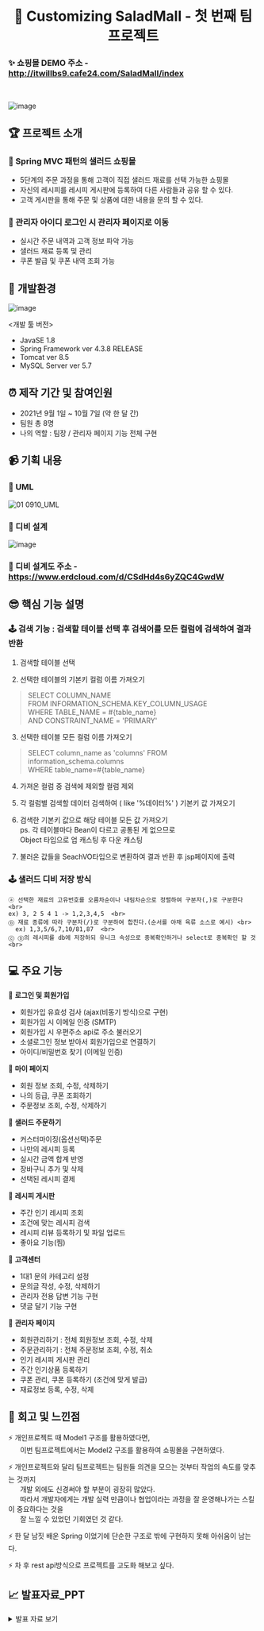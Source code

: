# <center> :tomato: Customizing SaladMall - 첫 번째 팀프로젝트 </center>

### ✨ 쇼핑몰 DEMO 주소 - http://itwillbs9.cafe24.com/SaladMall/index

<br>

![image](https://user-images.githubusercontent.com/92525310/149265167-e87e19a5-ea38-4800-95bb-5703feedd350.png)

## 🏆 프로젝트 소개

### 🚩 Spring MVC 패턴의 샐러드 쇼핑몰
- 5단계의 주문 과정을 통해 고객이 직접 샐러드 재료를 선택 가능한 쇼핑몰
- 자신의 레시피를 레시피 게시판에 등록하여 다른 사람들과 공유 할 수 있다.
- 고객 게시판을 통해 주문 및 상품에 대한 내용을 문의 할 수 있다.

### 🚩 관리자 아이디 로그인 시 관리자 페이지로 이동
- 실시간 주문 내역과 고객 정보 파악 가능
- 샐러드 재료 등록 및 관리
- 쿠폰 발급 및 쿠폰 내역 조회 가능

## 🔨 개발환경

![image](https://user-images.githubusercontent.com/92525310/148393565-f53a059f-8189-4b1d-86df-b6ad0dfd754f.png)

<개발 툴 버전>
- JavaSE 1.8
- Spring Framework ver 4.3.8 RELEASE
- Tomcat ver 8.5
- MySQL Server ver 5.7

## ⏰ 제작 기간 및 참여인원

- 2021년 9월 1일 ~ 10월 7일 (약 한 달 간)
- 팀원 총 8명
- 나의 역할 : 팀장 / 관리자 페이지 기능 전체 구현

## 📹 기획 내용

### 🚩 UML
![01 0910_UML](https://user-images.githubusercontent.com/92525310/149267222-dd2da9fa-2b6c-419e-98c2-a9daccacff22.jpg)

### 💾 디비 설계 

![image](https://user-images.githubusercontent.com/92525310/149462199-4428181a-83e9-49f1-aa2a-f9da719a58c0.png)

### 🚩 디비 설계도 주소 - https://www.erdcloud.com/d/CSdHd4s6yZQC4GwdW
 
## 😎 핵심 기능 설명


### 🕹 검색 기능 : 검색할 테이블 선택 후 검색어를 모든 컬럼에 검색하여 결과 반환

1. 검색할 테이블 선택

2. 선택한 테이블의 기본키 컬럼 이름 가져오기
	
 > SELECT COLUMN_NAME <br>
 > FROM INFORMATION_SCHEMA.KEY_COLUMN_USAGE <br>
 > WHERE TABLE_NAME = #{table_name} <br>
 > AND CONSTRAINT_NAME = 'PRIMARY' <br>

3. 선택한 테이블 모든 컬럼 이름 가져오기
> SELECT column_name as 'columns' FROM information_schema.columns <br>
> WHERE table_name=#{table_name} <br>

4. 가져온 컬럼 중 검색에 제외할 컬럼 제외

5. 각 컬럼별 검색할 데이터 검색하여 ( like '%데이터%' ) 기본키 값 가져오기

6. 검색한 기본키 값으로 해당 테이블 모든 값 가져오기 <br>
   ps. 각 테이블마다 Bean이 다르고 공통된 게 없으므로 <br> 
       Object 타입으로 업 캐스팅 후 다운 캐스팅

7. 불러온 값들을 SeachVO타입으로 변환하여 결과 반환 후 jsp페이지에 출력 

### 🕹 샐러드 디비 저장 방식  <br>

    ⓐ 선택한 재료의 고유번호를 오름차순이나 내림차순으로 정렬하여 구분자(,)로 구분한다 <br>
    ex) 3, 2 5 4 1 -> 1,2,3,4,5  <br>
    ⓑ 재료 종류에 따라 구분자(/)로 구분하여 합친다.(순서를 야채 육류 소스로 예시) <br>
 	  ex) 1,3,5/6,7,10/81,87  <br>
    ⓒ ⓑ의 레시피를 db에 저장하되 유니크 속성으로 중복확인하거나 select로 중복확인 할 것  <br>

## 💻 주요 기능

:rotating_light: <b> 로그인 및 회원가입 </b>
- 회원가입 유효성 검사 (ajax(비동기 방식)으로 구현)
- 회원가입 시 이메일 인증 (SMTP)
- 회원가입 시 우편주소 api로 주소 불러오기
- 소셜로그인 정보 받아서 회원가입으로 연결하기
- 아이디/비밀번호 찾기 (이메일 인증)

:rotating_light: <b> 마이 페이지 </b>
- 회원 정보 조회, 수정, 삭제하기
- 나의 등급, 쿠폰 조회하기
- 주문정보 조회, 수정, 삭제하기

:rotating_light: <b> 샐러드 주문하기 </b>
- 커스터마이징(옵션선택)주문
- 나만의 레시피 등록
- 실시간 금액 합계 반영
- 장바구니 추가 및 삭제
- 선택된 레시피 결제

:rotating_light: <b> 레시피 게시판 </b>
- 주간 인기 레시피 조회
- 조건에 맞는 레시피 검색
- 레시피 리뷰 등록하기 및 파일 업로드
- 좋아요 기능(찜)

:rotating_light: <b> 고객센터 </b>
- 1대1 문의 카테고리 설정
- 문의글 작성, 수정, 삭제하기
- 관리자 전용 답변 기능 구현
- 댓글 달기 기능 구현

:rotating_light: <b> 관리자 페이지 </b>
- 회원관리하기 : 전체 회원정보 조회, 수정, 삭제
- 주문관리하기 : 전체 주문정보 조회, 수정, 취소
- 인기 레시피 게시판 관리
- 주간 인기상품 등록하기
- 쿠폰 관리, 쿠폰 등록하기 (조건에 맞게 발급)
- 재료정보 등록, 수정, 삭제 

## :thought_balloon: 회고 및 느낀점

:zap: 개인프로젝트 때 Model1 구조를 활용하였다면, <br>
&nbsp;&nbsp;&nbsp;&nbsp;&nbsp; 이번 팀프로젝트에서는 Model2 구조를 활용하여 쇼핑몰을 구현하였다. <br>

:zap: 개인프로젝트와 달리 팀프로젝트는 팀원들 의견을 모으는 것부터 작업의 속도를 맞추는 것까지 <br> 
&nbsp;&nbsp;&nbsp;&nbsp;&nbsp; 개발 외에도 신경써야 할 부분이 굉장히 많았다.          
&nbsp;&nbsp;&nbsp;&nbsp;&nbsp; 따라서 개발자에게는 개발 실력 만큼이나 협업이라는 과정을 잘 운영해나가는 스킬이 중요하다는 것을 <br>
&nbsp;&nbsp;&nbsp;&nbsp;&nbsp; 잘 느낄 수 있었던 기회였던 것 같다.
      
:zap: 한 달 남짓 배운 Spring 이었기에 단순한 구조로 밖에 구현하지 못해 아쉬움이 남는다. 

:zap: 차 후 rest api방식으로 프로젝트를 고도화 해보고 싶다.

## 📈 발표자료_PPT

<details>
<summary>발표 자료 보기</summary>
<div markdown="1">
1. <img src="https://user-images.githubusercontent.com/92525310/148395220-0d0876e5-a3ee-46af-894e-57432880069a.png">
2. <img src="https://user-images.githubusercontent.com/92525310/148395267-a1520e6e-65ca-407e-9264-83e1a0896751.png">
3. <img src="https://user-images.githubusercontent.com/92525310/148395318-ef1e4993-a630-46d3-85ef-28bd229ef341.png">
4. <img src="https://user-images.githubusercontent.com/92525310/148395367-a8055ae9-43c9-465a-ba52-3c37b74edb5b.png">
5. <img src="https://user-images.githubusercontent.com/92525310/148395400-9705ba11-5a6b-4565-b1eb-c395b27af26f.png">
6. <img src="https://user-images.githubusercontent.com/92525310/148395455-b446778e-7ba0-4d8f-bdd1-ed7410d58669.png">
7. <img src="https://user-images.githubusercontent.com/92525310/148395501-a5fa18fa-62e1-4f4d-9874-29d5e973e8fa.png">
8. <img src="https://user-images.githubusercontent.com/92525310/148395541-2acec542-6aff-46b5-8eb4-af3e0ec40555.png">
   <img src="https://user-images.githubusercontent.com/92525310/148395567-ca44eb0c-cf67-4fec-8f4a-7c4b1d6daefc.png">
</div>
</details>







